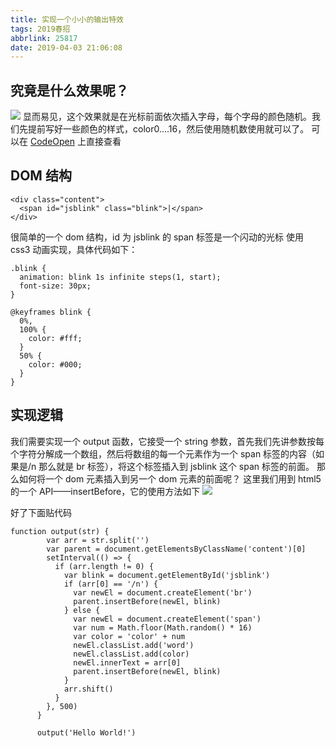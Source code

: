 ```yaml
---
title: 实现一个小小的输出特效
tags: 2019春招
abbrlink: 25817
date: 2019-04-03 21:06:08
---
```


## 究竟是什么效果呢？

<!-- more -->

![](http://ww1.sinaimg.cn/large/005ZR24Xgy1g1pqee1md3g307d031e81.gif)
显而易见，这个效果就是在光标前面依次插入字母，每个字母的颜色随机。我们先提前写好一些颜色的样式，color0….16，然后使用随机数使用就可以了。
可以在 [CodeOpen](https://codepen.io/KeenKing/pen/vMNxJd) 上直接查看

## DOM 结构

```
<div class="content">
  <span id="jsblink" class="blink">|</span>
</div>
```

很简单的一个 dom 结构，id 为 jsblink 的 span 标签是一个闪动的光标
使用 css3 动画实现，具体代码如下：

```
.blink {
  animation: blink 1s infinite steps(1, start);
  font-size: 30px;
}

@keyframes blink {
  0%,
  100% {
    color: #fff;
  }
  50% {
    color: #000;
  }
}
```

## 实现逻辑

我们需要实现一个 output 函数，它接受一个 string 参数，首先我们先讲参数按每个字符分解成一个数组，然后将数组的每一个元素作为一个 span 标签的内容（如果是/n 那么就是 br 标签），将这个标签插入到 jsblink 这个 span 标签的前面。
那么如何将一个 dom 元素插入到另一个 dom 元素的前面呢？
这里我们用到 html5 的一个 API——insertBefore，它的使用方法如下
![](http://ww1.sinaimg.cn/large/005ZR24Xgy1g1pqluqp5lj311g0aqta2.jpg)

好了下面贴代码

```
function output(str) {
        var arr = str.split('')
        var parent = document.getElementsByClassName('content')[0]
        setInterval(() => {
          if (arr.length != 0) {
            var blink = document.getElementById('jsblink')
            if (arr[0] == '/n') {
              var newEl = document.createElement('br')
              parent.insertBefore(newEl, blink)
            } else {
              var newEl = document.createElement('span')
              var num = Math.floor(Math.random() * 16)
              var color = 'color' + num
              newEl.classList.add('word')
              newEl.classList.add(color)
              newEl.innerText = arr[0]
              parent.insertBefore(newEl, blink)
            }
            arr.shift()
          }
        }, 500)
      }

      output('Hello World!')
```
